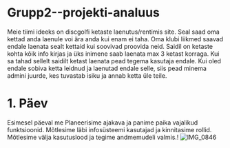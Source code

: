 # Grupp2--projekti-analuus
Meie tiimi ideeks on discgolfi ketaste laenutus/rentimis site. Seal saad oma kettad anda laenule voi ära anda kui enam ei taha. Oma klubi liikmed saavad endale laenata sealt kettaid kui soovivad proovida neid. Saidil on ketaste kohta kõik info kirjas ja üks inimene saab laenata max 3 ketast korraga. Kui sa tahad sellelt saidilt ketast laenata pead tegema kasutaja endale. Kui oled endale sobiva ketta leidnud ja laenutad endale selle, siis pead minema admini juurde, kes tuvastab isiku ja annab ketta üle teile.
# 1. Päev 
Esimesel päeval me Planeerisime ajakava ja panime paika vajalikud funktsioonid. Mõtlesime läbi infosüsteemi kasutajad ja kinnitasime rollid. Mõtlesime välja kasutuslood ja tegime andmemudeli valmis.!
![IMG_0846](https://user-images.githubusercontent.com/93243148/156521649-bfab3200-76ce-4ebe-bc1a-166e6af259e9.png)



